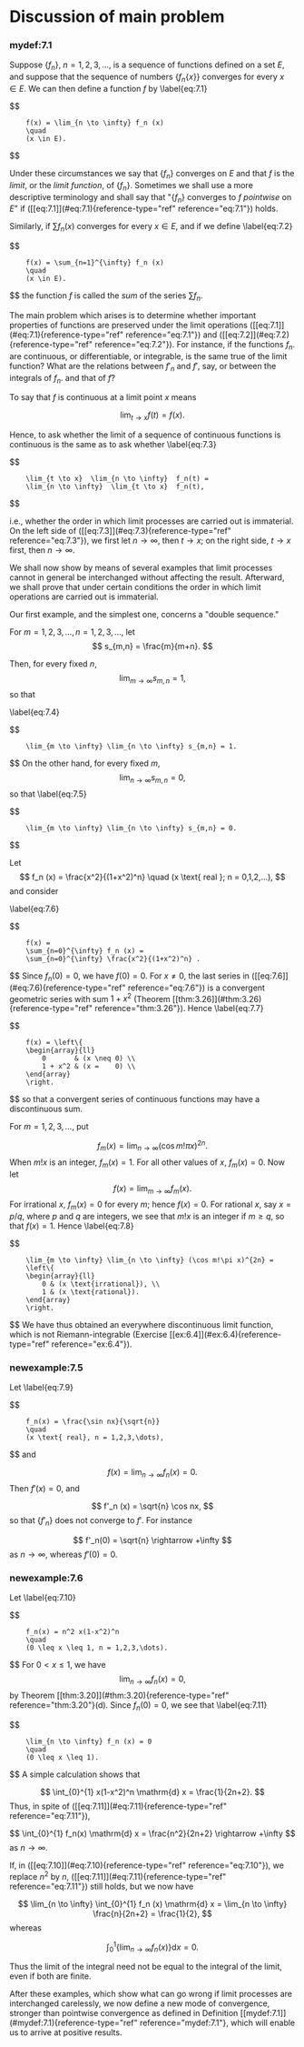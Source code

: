# Discussion of main problem


### mydef:7.1 
 Suppose $\{f_n\}$,
$n = 1,2,3,\dots,$ is a sequence of functions defined on a set $E$, and
suppose that the sequence of numbers $\{f_n\{x\}\}$ converges for
every $x \in E$. We can then define a function $f$ by 
\label{eq:7.1}

$$

        f(x) = \lim_{n \to \infty} f_n (x)
        \quad
        (x \in E).
$$


Under these circumstances we say that $\{f_n\}$ converges on $E$
and that $f$ is the *limit*, or the *limit function*, of
$\{f_n\}$. Sometimes we shall use a more descriptive terminology
and shall say that "$\{f_n\}$ converges to $f$ *pointwise* on
$E$" if (\[\[eq:7.1\]](#eq:7.1){reference-type="ref" reference="eq:7.1"})
holds.

Similarly, if $\sum f_n(x)$ converges for every $x \in E$, and if we
define 
\label{eq:7.2}

$$

        f(x) = \sum_{n=1}^{\infty} f_n (x)
        \quad
        (x \in E).
$$
 the function $f$ is called the *sum* of the series
$\sum f_n$.

The main problem which arises is to determine whether important
properties of functions are preserved under the limit operations
(\[\[eq:7.1\]](#eq:7.1){reference-type="ref" reference="eq:7.1"}) and
(\[\[eq:7.2\]](#eq:7.2){reference-type="ref" reference="eq:7.2"}). For
instance, if the functions $f_n$. are continuous, or differentiable, or
integrable, is the same true of the limit function? What are the
relations between $f'_n$ and $f'$, say, or between the integrals of
$f_n$. and that of $f$?

To say that $f$ is continuous at a limit point $x$ means

$$
\lim_{t \to x} f(t) = f(x).
$$


Hence, to ask whether the limit of a sequence of continuous functions is
continuous is the same as to ask whether 
\label{eq:7.3}

$$

        \lim_{t \to x}  \lim_{n \to \infty}  f_n(t) =
        \lim_{n \to \infty}  \lim_{t \to x}  f_n(t),
$$


i.e., whether the order in which limit processes are carried out is
immaterial. On the left side of
(\[\[eq:7.3\]](#eq:7.3){reference-type="ref" reference="eq:7.3"}), we
first let $n \rightarrow \infty$, then $t \rightarrow x$; on the right
side, $t \rightarrow x$ first, then $n \rightarrow \infty$.

We shall now show by means of several examples that limit processes
cannot in general be interchanged without affecting the result.
Afterward, we shall prove that under certain conditions the order in
which limit operations are carried out is immaterial.

Our first example, and the simplest one, concerns a "double sequence."



For $m = 1,2,3,\dots,n = 1,2,3,...$, let 
$$
s_{m,n} = \frac{m}{m+n}.
$$

Then, for every fixed $n$, 
$$
\lim_{m \to \infty} s_{m,n} = 1,
$$
 so that

\label{eq:7.4}

$$

        \lim_{m \to \infty} \lim_{n \to \infty} s_{m,n} = 1.
$$
 On the
other hand, for every fixed $m$, 
$$
\lim_{n \to \infty} s_{m,n} = 0,
$$
 so
that 
\label{eq:7.5}

$$

        \lim_{m \to \infty} \lim_{n \to \infty} s_{m,n} = 0.
$$




Let 
$$
f_n (x) = \frac{x^2}{(1+x^2)^n}
        \quad
        (x \text{ real }; n = 0,1,2,...),
$$
 and consider

\label{eq:7.6}

$$

        f(x) =
        \sum_{n=0}^{\infty} f_n (x) =
        \sum_{n=0}^{\infty} \frac{x^2}{(1+x^2)^n} .
$$
 Since $f_n(0)=0$,
we have $f(0) = 0$. For $x \neq 0$, the last series in
(\[\[eq:7.6\]](#eq:7.6){reference-type="ref" reference="eq:7.6"}) is a
convergent geometric series with sum $1+x^2$ (Theorem
\[\[thm:3.26\]](#thm:3.26){reference-type="ref" reference="thm:3.26"}).
Hence 
\label{eq:7.7}

$$

        f(x) = \left\{
        \begin{array}{ll}
            0       & (x \neq 0) \\ 
            1 + x^2 & (x =    0) \\ 
        \end{array}
        \right.
$$
 so that a convergent series of continuous functions
may have a discontinuous sum.



For $m = 1,2,3,\dots$, put

$$
f_m(x) = \lim_{n \to \infty} (\cos m! \pi x)^{2n}.
$$
 When $m!x$ is an
integer, $f_m(x) = 1$. For all other values of $x$, $f_m(x) = 0$. Now
let 
$$
f(x) = \lim_{m \to \infty} f_m (x).
$$
 For irrational $x$,
$f_m(x) = 0$ for every $m$; hence $f(x) = 0$. For rational $x$, say
$x = p/q$, where $p$ and $q$ are integers, we see that $m!x$ is an
integer if $m \geq q$, so that $f(x) = 1$. Hence 
\label{eq:7.8}

$$

        \lim_{m \to \infty} \lim_{n \to \infty} (\cos m!\pi x)^{2n} =
        \left\{
        \begin{array}{ll}
            0 & (x \text{irrational}), \\ 
            1 & (x \text{rational}).
        \end{array}
        \right.
$$
 We have thus obtained an everywhere discontinuous
limit function, which is not Riemann-integrable (Exercise
\[\[ex:6.4\]](#ex:6.4){reference-type="ref" reference="ex:6.4"}).



### newexample:7.5 
 Let 
\label{eq:7.9}

$$

        f_n(x) = \frac{\sin nx}{\sqrt{n}}
        \quad
        (x \text{ real}, n = 1,2,3,\dots),
$$
 and

$$
f(x) = \lim_{n \to \infty} f_n (x) = 0.
$$
 Then $f'(x) = 0$, and

$$
f'_n (x) = \sqrt{n} \cos nx,
$$
 so that $\{f'_n\}$ does not
converge to $f'$. For instance

$$
f'_n(0) = \sqrt{n} \rightarrow +\infty
$$
 as $n \rightarrow \infty$,
whereas $f'(0) = 0$.



### newexample:7.6 
 Let 
\label{eq:7.10}

$$

        f_n(x) = n^2 x(1-x^2)^n
        \quad
        (0 \leq x \leq 1, n = 1,2,3,\dots).
$$
 For $0 < x \leq 1$, we
have 
$$
\lim_{n \to \infty} f_n (x) = 0,
$$
 by Theorem
\[\[thm:3.20\]](#thm:3.20){reference-type="ref" reference="thm:3.20"}(d).
Since $f_n(0) = 0$, we see that 
\label{eq:7.11}

$$

        \lim_{n \to \infty} f_n (x) = 0
        \quad
        (0 \leq x \leq 1).
$$
 A simple calculation shows that

$$
\int_{0}^{1} x(1-x^2)^n \mathrm{d} x = \frac{1}{2n+2}.
$$
 Thus, in spite of
(\[\[eq:7.11\]](#eq:7.11){reference-type="ref" reference="eq:7.11"}),

$$
\int_{0}^{1} f_n(x) \mathrm{d} x = \frac{n^2}{2n+2} \rightarrow +\infty
$$
 as
$n \rightarrow \infty$.

If, in (\[\[eq:7.10\]](#eq:7.10){reference-type="ref"
reference="eq:7.10"}), we replace $n^2$ by $n$,
(\[\[eq:7.11\]](#eq:7.11){reference-type="ref" reference="eq:7.11"})
still holds, but we now have

$$
\lim_{n \to \infty} \int_{0}^{1} f_n (x) \mathrm{d} x =
        \lim_{n \to \infty} \frac{n}{2n+2} = \frac{1}{2},
$$
 whereas

$$
\int_{0}^{1} \left\{ \lim_{n \to \infty} f_n (x) \right\} \mathrm{d} x = 0.
$$

Thus the limit of the integral need not be equal to the integral of the
limit, even if both are finite.


After these examples, which show what can go wrong if limit processes
are interchanged carelessly, we now define a new mode of convergence,
stronger than pointwise convergence as defined in Definition
\[\[mydef:7.1\]](#mydef:7.1){reference-type="ref" reference="mydef:7.1"},
which will enable us to arrive at positive results.
